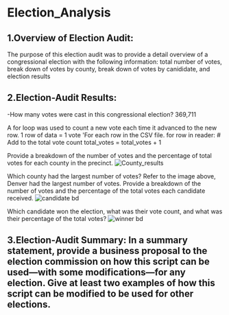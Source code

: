 # Election_Analysis
## 1.Overview of Election Audit: 
The purpose of this election audit was to provide a detail overview of a congressional election with the following information: total number of votes, break down of votes by county, break down of votes by canididate, and election results


## 2.Election-Audit Results: 
-How many votes were cast in this congressional election?
369,711

A for loop was used to count a new vote each time it advanced to the new row. 1 row of data = 1 vote
    'For each row in the CSV file.
    for row in reader:
        # Add to the total vote count
        total_votes = total_votes + 1

Provide a breakdown of the number of votes and the percentage of total votes for each county in the precinct.
![County_results](https://user-images.githubusercontent.com/107078763/176033837-e2b01891-6ec6-43f5-9e5c-7948fa2b6e2e.png)

Which county had the largest number of votes?
Refer to the image above, Denver had the largest number of votes.
Provide a breakdown of the number of votes and the percentage of the total votes each candidate received.
![candidate bd](https://user-images.githubusercontent.com/107078763/176034024-b7d83714-3149-4a53-aa37-483f7102c840.png)

Which candidate won the election, what was their vote count, and what was their percentage of the total votes?
![winner bd](https://user-images.githubusercontent.com/107078763/176034161-cc8db69f-d77f-486e-8bd5-b3bdc3913559.png)

## 3.Election-Audit Summary: In a summary statement, provide a business proposal to the election commission on how this script can be used—with some modifications—for any election. Give at least two examples of how this script can be modified to be used for other elections.
